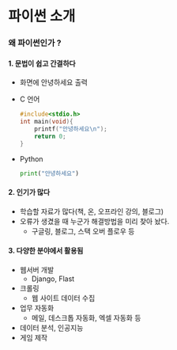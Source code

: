 # 파이썬 소개

### 왜 파이썬인가 ?

#### 1. 문법이 쉽고 간결하다

- 화면에 안녕하세요 출력

- C 언어

  ```c
  #include<stdio.h>
  int main(void){
      printf("안녕하세요\n");
      return 0;
  }
  ```

- Python

  ```python
  print("안녕하세요")
  ```

#### 2. 인기가 많다

- 학습할 자료가 많다(책, 온, 오프라인 강의, 블로그)
- 오류가 생겼을 때 누군가 해결방법을 미리 찾아 놨다.
  - 구글링, 블로그, 스택 오버 플로우 등

#### 3. 다양한 분야에서 활용됨

- 웹서버 개발
  - Django, Flast
- 크롤링
  - 웹 사이트 데이터 수집
- 업무 자동화
  - 메일, 데스크톱 자동화, 엑셀 자동화 등 
- 데이터 분석, 인공지능
- 게임 제작 

